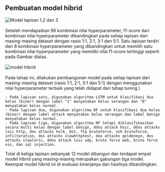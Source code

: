 ## Pembuatan model hibrid 
![Model lapisan 1,2 dan 3](https://github.com/fando-tek/Hybrid-learning-IDS/assets/81504312/c1258df1-9677-4547-9ab6-05784a12da89)\
\
Setelah mendapatkan 96 kombinasi nilai hyperparameter, f1-score dari kombinasi nilai hyperparameter dibandingkan pada setiap lapisan dari masing-masing dataset dengan rasio 1:1, 2:1, 3:1 dan 5:1. Satu lapisan terdiri dari 8 kombinasi hyperparameter yang dibandingkan untuk memilih satu kombinasi nilai hyperparameter yang memiliki nilai f1-score tertinggi seperti pada Gambar diatas.\
\
![model hibrid](https://github.com/fando-tek/Hybrid-learning-IDS/assets/81504312/587da801-672b-4a9e-9038-cf2d80f215be)\
\
Pada tahap ini, dilakukan pembangunan model pada setiap lapisan dari masing-masing dataset (rasio 1:1, 2:1, 3:1 dan 5:1) dengan menggunakan nilai hyperparameter terbaik yang telah didapat dari tahap tuning.\
```
- Pada lapisan satu, digunakan algoritma LSTM untuk klasifikasi dua kelas (biner) dengan label "1" menyatakan kelas serangan dan "0" menyatakan kelas normal.
- Pada lapisan dua, digunakan algoritma RF untuk klasifikasi dua kelas (biner) dengan label attack menyatakan kelas serangan dan label benign menyatakan kelas normal.
- Pada lapisan tiga, digunakan algoritma RF tetapi diklasifikasikan secara multi kelas dengan label benign, ddos attack hoic, ddos attacks loic http, dos attacks hulk, bot, ftp bruteforce, ssh bruteforce, infilteration, dos attacks slowhttptest, dos attacks goldeneye, dos attacks slowloris, ddos attack loic udp, brute force web, brute force xss, dan sql injection.
```

Total di ketiga lapisan sebanyak 12 model dibangun dan terdapat empat model hibrid yang masing-masing merupakan gabungan tiga model. Keempat model hibrid ini di evaluasi kinerjanya dan hasilnya dibandingkan.
